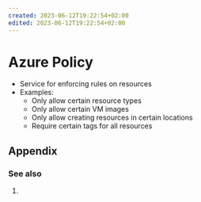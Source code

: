 ```yaml
---
created: 2023-06-12T19:22:54+02:00
edited: 2023-06-12T19:22:54+02:00
---
```


# Azure Policy

- Service for enforcing rules on resources
- Examples:
  - Only allow certain resource types
  - Only allow certain VM images
  - Only allow creating resources in certain locations
  - Require certain tags for all resources

## Appendix

### See also

1. [](azure-active-directory)

